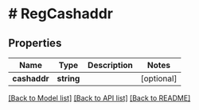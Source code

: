 # # RegCashaddr

## Properties

Name | Type | Description | Notes
------------ | ------------- | ------------- | -------------
**cashaddr** | **string** |  | [optional] 

[[Back to Model list]](../../README.md#documentation-for-models) [[Back to API list]](../../README.md#documentation-for-api-endpoints) [[Back to README]](../../README.md)



